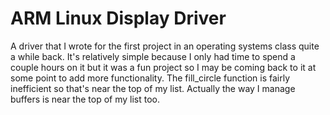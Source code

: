 # ARM Linux Display Driver

A driver that I wrote for the first project in an operating systems class quite a while back. It's relatively simple because I only had time to spend a couple hours on it but it was a fun project so I may be coming back to it at some point to add more functionality. The fill_circle function is fairly inefficient so that's near the top of my list. Actually the way I manage buffers is near the top of my list too.